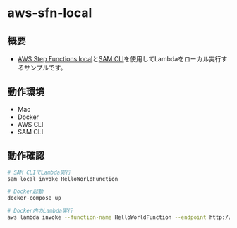 # aws-sfn-local

## 概要

- [AWS Step Functions local](https://hub.docker.com/r/amazon/aws-stepfunctions-local)と[SAM CLI](https://aws.amazon.com/jp/serverless/sam/)を使用してLambdaをローカル実行するサンプルです。

## 動作環境

- Mac
- Docker
- AWS CLI
- SAM CLI

## 動作確認

```bash
# SAM CLIでLambda実行
sam local invoke HelloWorldFunction 

# Docker起動
docker-compose up

# Docker内のLambda実行
aws lambda invoke --function-name HelloWorldFunction --endpoint http://127.0.0.1:3001/ output.txt

```
